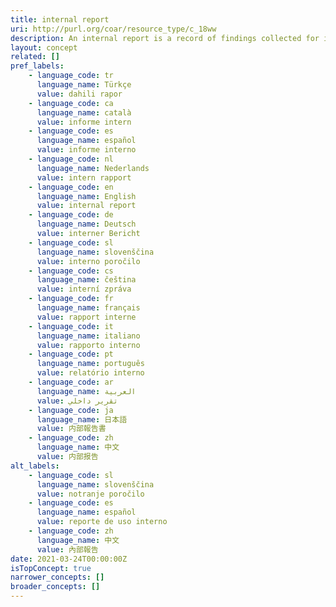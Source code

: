 ```yaml
---
title: internal report
uri: http://purl.org/coar/resource_type/c_18ww
description: An internal report is a record of findings collected for internal use. It is not designed to be made public and may include confidential or proprietary information.
layout: concept
related: []
pref_labels:
    - language_code: tr
      language_name: Türkçe
      value: dahili rapor
    - language_code: ca
      language_name: català
      value: informe intern
    - language_code: es
      language_name: español
      value: informe interno
    - language_code: nl
      language_name: Nederlands
      value: intern rapport
    - language_code: en
      language_name: English
      value: internal report
    - language_code: de
      language_name: Deutsch
      value: interner Bericht
    - language_code: sl
      language_name: slovenščina
      value: interno poročilo
    - language_code: cs
      language_name: čeština
      value: interní zpráva
    - language_code: fr
      language_name: français
      value: rapport interne
    - language_code: it
      language_name: italiano
      value: rapporto interno
    - language_code: pt
      language_name: português
      value: relatório interno
    - language_code: ar
      language_name: العربية
      value: تقرير داخلي
    - language_code: ja
      language_name: 日本語
      value: 内部報告書
    - language_code: zh
      language_name: 中文
      value: 内部报告
alt_labels:
    - language_code: sl
      language_name: slovenščina
      value: notranje poročilo
    - language_code: es
      language_name: español
      value: reporte de uso interno
    - language_code: zh
      language_name: 中文
      value: 內部報告
date: 2021-03-24T00:00:00Z
isTopConcept: true
narrower_concepts: []
broader_concepts: []
---
```


